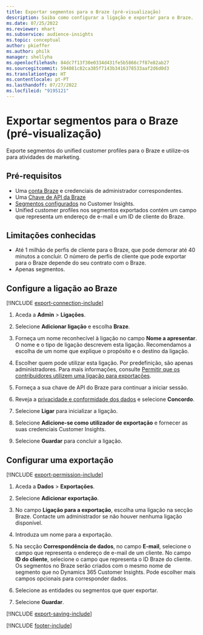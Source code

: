```yaml
---
title: Exportar segmentos para o Braze (pré-visualização)
description: Saiba como configurar a ligação e exportar para o Braze.
ms.date: 07/25/2022
ms.reviewer: mhart
ms.subservice: audience-insights
ms.topic: conceptual
author: pkieffer
ms.author: philk
manager: shellyha
ms.openlocfilehash: 84dc7f13f30e0334d431fe5b5866c7f87e82ab27
ms.sourcegitcommit: 594081c82ca385f7143b3416378533aaf2d6d0d3
ms.translationtype: HT
ms.contentlocale: pt-PT
ms.lasthandoff: 07/27/2022
ms.locfileid: "9195121"
---
```

# <a name="export-segments-to-braze-preview"></a>Exportar segmentos para o Braze (pré-visualização)

Exporte segmentos do unified customer profiles para o Braze e utilize-os para atividades de marketing.

## <a name="prerequisites"></a>Pré-requisitos

- Uma [conta Braze](https://www.braze.com/) e credenciais de administrador correspondentes.
- Uma [Chave de API da Braze](https://www.braze.com/docs/api/basics/)
- [Segmentos configurados](segments.md) no Customer Insights.
- Unified customer profiles nos segmentos exportados contém um campo que representa um endereço de e-mail e um ID de cliente do Braze.

## <a name="known-limitations"></a>Limitações conhecidas

- Até 1 milhão de perfis de cliente para o Braze, que pode demorar até 40 minutos a concluir. O número de perfis de cliente que pode exportar para o Braze depende do seu contrato com o Braze.
- Apenas segmentos.

## <a name="set-up-connection-to-braze"></a>Configure a ligação ao Braze

[!INCLUDE [export-connection-include](includes/export-connection-admn.md)]

1. Aceda a **Admin** > **Ligações**.

1. Selecione **Adicionar ligação** e escolha **Braze**.

1. Forneça um nome reconhecível à ligação no campo **Nome a apresentar**. O nome e o tipo de ligação descrevem esta ligação. Recomendamos a escolha de um nome que explique o propósito e o destino da ligação.

1. Escolher quem pode utilizar esta ligação. Por predefinição, são apenas administradores. Para mais informações, consulte [Permitir que os contribuidores utilizem uma ligação para exportações](connections.md#allow-contributors-to-use-a-connection-for-exports).

1. Forneça a sua chave de API do Braze para continuar a iniciar sessão.

1. Reveja a [privacidade e conformidade dos dados](connections.md#data-privacy-and-compliance) e selecione **Concordo**.

1. Selecione **Ligar** para inicializar a ligação.

1. Selecione **Adicione-se como utilizador de exportação** e fornecer as suas credenciais Customer Insights.

1. Selecione **Guardar** para concluir a ligação.

## <a name="configure-an-export"></a>Configurar uma exportação

[!INCLUDE [export-permission-include](includes/export-permission.md)]

1. Aceda a **Dados** > **Exportações**.

1. Selecione **Adicionar exportação**.

1. No campo **Ligação para a exportação**, escolha uma ligação na secção Braze. Contacte um administrador se não houver nenhuma ligação disponível.

1. Introduza um nome para a exportação.

1. Na secção **Correspondência de dados**, no campo **E-mail**, selecione o campo que representa o endereço de e-mail de um cliente. No campo **ID do cliente**, selecione o campo que representa o ID Braze do cliente. Os segmentos no Braze serão criados com o mesmo nome de segmento que no Dynamics 365 Customer Insights. Pode escolher mais campos opcionais para corresponder dados.

1. Selecione as entidades ou segmentos que quer exportar.

1. Selecione **Guardar**.

[!INCLUDE [export-saving-include](includes/export-saving.md)]

[!INCLUDE [footer-include](includes/footer-banner.md)]
